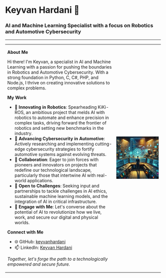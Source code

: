 # Keyvan Hardani 👋

### AI and Machine Learning Specialist with a focus on Robotics and Automotive Cybersecurity

---

<table>
<tr>
<td valign="top" width="70%">

**About Me**

Hi there! I'm Keyvan, a specialist in AI and Machine Learning with a passion for pushing the boundaries in Robotics and Automotive Cybersecurity. With a strong foundation in Python, C, C#, PHP, and Node.js, I thrive on creating innovative solutions to complex problems.

**My Work**

- 🔭 **Innovating in Robotics**: Spearheading KiKi-ROS, an ambitious project that melds AI with robotics to automate and enhance precision in complex tasks, driving forward the frontier of robotics and setting new benchmarks in the industry.
- 🌱 **Advancing Cybersecurity in Automotive**: Actively researching and implementing cutting-edge cybersecurity strategies to fortify automotive systems against evolving threats.
- 👯 **Collaboration**: Eager to join forces with pioneers and innovators on projects that redefine our technological landscape, particularly those that intertwine AI with real-world applications.
- 🤔 **Open to Challenges**: Seeking input and partnerships to tackle challenges in AI ethics, sustainable machine learning models, and the integration of AI in critical infrastructure.
- 💬 **Engage with Me**: Let's converse about the potential of AI to revolutionize how we live, work, and secure our digital and physical worlds.

**Connect with Me**

- 🌐 GitHub: [keyvanhardani](https://github.com/keyvanhardani)
- 📫 LinkedIn: [Keyvan Hardani](https://linkedin.com/in/Keyvanhardani)

*Together, let's forge the path to a technologically empowered and secure future.*

</td>
<td>

![Cyberpunk Profile](https://github.com/Keyvanhardani/Keyvanhardani/raw/main/Labor.webp)

</td>
</tr>
</table>

